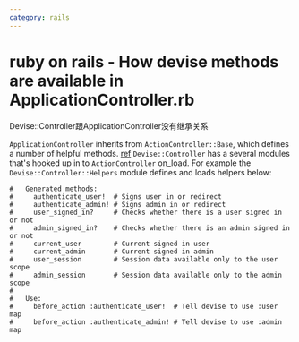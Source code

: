 ```yaml
---
category: rails
---
```

# ruby on rails - How devise methods are available in ApplicationController.rb

Devise::Controller跟ApplicationController没有继承关系

`ApplicationController` inherits from `ActionController::Base`, which   defines a number of helpful methods. [ref](https://guides.rubyonrails.org/action_controller_overview.html#methods-and-actions)
`Devise::Controller` has a several modules that's hooked up in to `ActionController` on_load. 
For example the `Devise::Controller::Helpers` module defines and loads helpers below: 

```
#   Generated methods:
#     authenticate_user!  # Signs user in or redirect
#     authenticate_admin! # Signs admin in or redirect
#     user_signed_in?     # Checks whether there is a user signed in or not
#     admin_signed_in?    # Checks whether there is an admin signed in or not
#     current_user        # Current signed in user
#     current_admin       # Current signed in admin
#     user_session        # Session data available only to the user scope
#     admin_session       # Session data available only to the admin scope
#
#   Use:
#     before_action :authenticate_user!  # Tell devise to use :user map
#     before_action :authenticate_admin! # Tell devise to use :admin map
```
